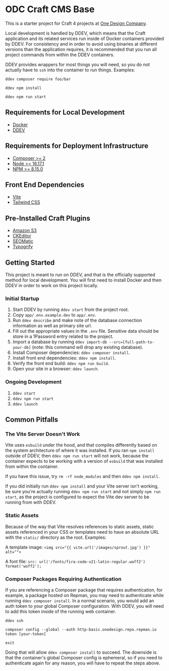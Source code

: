 # ODC Craft CMS Base

This is a starter project for Craft 4 projects at [One Design Company](https://onedesigncompany.com).

Local development is handled by DDEV, which means that the Craft application and its related services run inside of Docker containers provided by DDEV. For consistency and in order to avoid using binaries at different versions than the application requires, it is recommended that you run all project commands from within the DDEV containers.

DDEV provides wrappers for most things you will need, so you do not actually have to `ssh` into the container to run things. Examples:

`ddev composer require foo/bar`

`ddev npm install`

`ddev npm run start`

## Requirements for Local Development
- [Docker](https://www.docker.com/)
- [DDEV](https://ddev.com/)

## Requirements for Deployment Infrastructure
- [Composer >= 2](https://getcomposer.org/)
- [Node >= 16.17.1](https://nodejs.org/en/)
- [NPM >= 8.15.0](https://www.npmjs.com/)

## Front End Dependencies
- [Vite](https://vitejs.dev/)
- [Tailwind CSS](https://tailwindcss.com/)

## Pre-Installed Craft Plugins
- [Amazon S3](https://plugins.craftcms.com/aws-s3)
- [CKEditor](https://plugins.craftcms.com/ckeditor?craft4)
- [SEOMatic](https://plugins.craftcms.com/seomatic?craft4)
- [Typogrify](https://plugins.craftcms.com/typogrify?craft4)

## Getting Started
This project is meant to run on DDEV, and that is the officially supported method for local development. You will first need to install Docker and then DDEV in order to work on this project locally.

### Initial Startup
1. Start DDEV by running `ddev start` from the project root.
2. Copy `app/.env.example.dev` to `app/.env`.
3. Run `ddev describe` and make note of the database connection information as well as primary site url.
4. Fill out the appropriate values in the `.env` file. Sensitive data should be store in a 1Password entry related to the project.
5. Import a database by running `ddev import-db --src=[full-path-to-your-db]` (note: this command will drop any existing database).
6. Install Composer dependencies: `ddev composer install`.
7. Install front end dependencies: `ddev npm install`.
8. Verify the front end build: `ddev npm run build`.
9. Open your site in a browser: `ddev launch`.

### Ongoing Development
1. `ddev start`
2. `ddev npm run start`
3. `ddev launch`

## Common Pitfalls
### The Vite Server Doesn't Work
Vite uses `esbuild` under the hood, and that compiles differently based on the system architecture of where it was installed. If you ran `npm install` outside of DDEV, then `ddev npm run start` will not work, because the container expects to be working with a version of `esbuild` that was installed from within the container.

If you have this issue, try `rm -rf node_modules` and then `ddev npm install`.

If you did initially run `ddev npm install` and your Vite server isn't working, be sure you're actually running `ddev npm run start` and not simply `npm run start`, as the project is configured to expect the Vite dev server to be running from with DDEV.

### Static Assets
Because of the way that Vite resolves references to static assets, static assets referenced in your CSS or templates need to have an absolute URL with the `static/` directory as the root. Examples:

A template image: `<img src="{{ vite.url('/images/sprout.jpg') }}" alt="">`

A font file: `src: url('/fonts/fira-code-v21-latin-regular.woff2') format('woff2');`

### Composer Packages Requiring Authentication
If you are referencing a Composer package that requires authentication, for example, a package hosted on Repman, you may need to authenticate while running `ddev composer install`. In a normal scenario, you would add an auth token to your global Composer configuration. With DDEV, you will need to add this token inside of the running web container.

`ddev ssh`

`composer config --global --auth http-basic.onedesign.repo.repman.io token [your-token]`

`exit`

Doing that will allow `ddev composer install` to succeed. The downside is that the container's global Composer config is ephemeral, so if you need to authenticate again for any reason, you will have to repeat the steps above.
